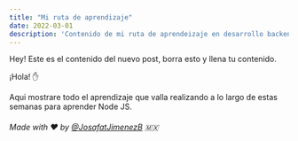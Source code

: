 ```yaml
---
title: "Mi ruta de aprendizaje"
date: 2022-03-01
description: 'Contenido de mi ruta de aprendeizaje en desarrollo backend con Node JS'
---
```


Hey! Este es el contenido del nuevo post, borra esto y llena tu contenido.


¡Hola! :hand:


Aqui mostrare todo el aprendizaje que valla realizando a lo largo de estas semanas para aprender Node JS.






###### Made with ❤️ by [@JosafatJimenezB](https://github.com/JosafatJimenezB) :mexico: